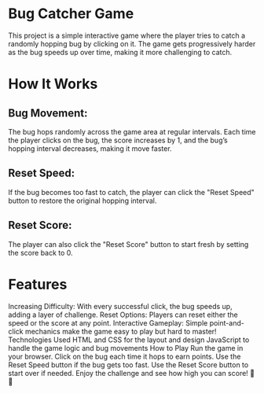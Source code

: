# Bug Catcher Game
This project is a simple interactive game where the player tries to catch a randomly hopping bug by clicking on it. The game gets progressively harder as the bug speeds up over time, making it more challenging to catch.

# How It Works
## Bug Movement:

The bug hops randomly across the game area at regular intervals.
Each time the player clicks on the bug, the score increases by 1, and the bug’s hopping interval decreases, making it move faster.
## Reset Speed:

If the bug becomes too fast to catch, the player can click the "Reset Speed" button to restore the original hopping interval.
## Reset Score:

The player can also click the "Reset Score" button to start fresh by setting the score back to 0.
# Features
Increasing Difficulty: With every successful click, the bug speeds up, adding a layer of challenge.
Reset Options: Players can reset either the speed or the score at any point.
Interactive Gameplay: Simple point-and-click mechanics make the game easy to play but hard to master!
Technologies Used
HTML and CSS for the layout and design
JavaScript to handle the game logic and bug movements
How to Play
Run the game in your browser.
Click on the bug each time it hops to earn points.
Use the Reset Speed button if the bug gets too fast.
Use the Reset Score button to start over if needed.
Enjoy the challenge and see how high you can score! 🎯🐞
